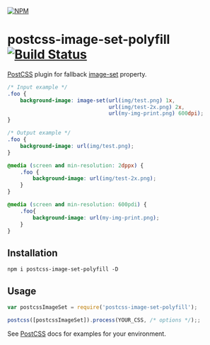 [![NPM](https://nodei.co/npm/postcss-image-set-polyfill.png?compact=true)](https://npmjs.org/package/postcss-image-set-polyfill)

# postcss-image-set-polyfill [![Build Status](https://travis-ci.org/alex499/postcss-image-set.svg)](https://travis-ci.org/alex499/postcss-image-set)

[PostCSS] plugin for fallback [image-set] property.

[PostCSS]: https://github.com/postcss/postcss
[image-set]: http://caniuse.com/#feat=css-image-set

```css
/* Input example */
.foo {
    background-image: image-set(url(img/test.png) 1x,
                                url(img/test-2x.png) 2x,
                                url(my-img-print.png) 600dpi);
}
```

```css
/* Output example */
.foo {
    background-image: url(img/test.png);
}

@media (screen and min-resolution: 2dppx) {
    .foo {
        background-image: url(img/test-2x.png);
    }
}

@media (screen and min-resolution: 600pdi) {
    .foo{
        background-image: url(my-img-print.png);
    }
}
```
## Installation

`npm i postcss-image-set-polyfill -D`

## Usage

```js
var postcssImageSet = require('postcss-image-set-polyfill');

postcss([postcssImageSet]).process(YOUR_CSS, /* options */);;
```

See [PostCSS] docs for examples for your environment.
